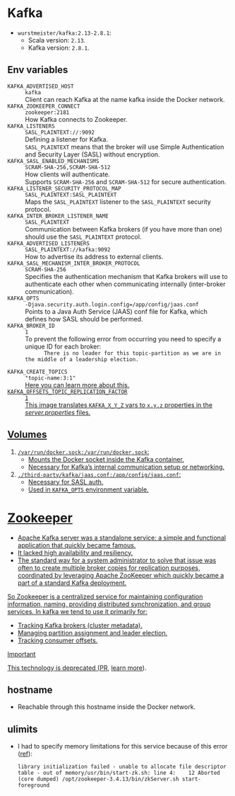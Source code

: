 # Kafka

- `wurstmeister/kafka:2.13-2.8.1`:
  - Scala version: `2.13`.
  - Kafka version: `2.8.1`.

## Env variables

<dl>
  <dt><code>KAFKA_ADVERTISED_HOST</code></dt>
  <dd><code>kafka</code></dd>
  <dd>Client can reach Kafka at the name kafka inside the Docker network.</dd>
  <dt><code>KAFKA_ZOOKEEPER_CONNECT</code></dt>
  <dd><code>zookeeper:2181</code></dd>
  <dd>How Kafka connects to Zookeeper.</dd>
  <dt><code>KAFKA_LISTENERS</code></dt>
  <dd><code>SASL_PLAINTEXT://:9092</code></dd>
  <dd>Defining a listener for Kafka.</dd>
  <dd>
    <code>SASL_PLAINTEXT</code>
    means that the broker will use Simple Authentication and Security Layer (SASL) without encryption.
  </dd>
  <dt><code>KAFKA_SASL_ENABLED_MECHANISMS</code></dt>
  <dd><code>SCRAM-SHA-256,SCRAM-SHA-512</code></dd>
  <dd>How clients will authenticate.</dd>
  <dd>
    Supports <code>SCRAM-SHA-256</code> and <code>SCRAM-SHA-512</code> for secure authentication.
  </dd>
  <dt><code>KAFKA_LISTENER_SECURITY_PROTOCOL_MAP</code></dt>
  <dd><code>SASL_PLAINTEXT:SASL_PLAINTEXT</code></dd>
  <dd>
    Maps the <code>SASL_PLAINTEXT</code> listener to the <code>SASL_PLAINTEXT</code> security protocol.
  </dd>
  <dt><code>KAFKA_INTER_BROKER_LISTENER_NAME</code></dt>
  <dd><code>SASL_PLAINTEXT</code></dd>
  <dd>
    Communication between Kafka brokers (if you have more than one) should use the <code>SASL_PLAINTEXT</code> protocol.
  </dd>
  <dt><code>KAFKA_ADVERTISED_LISTENERS</code></dt>
  <dd><code>SASL_PLAINTEXT://kafka:9092</code></dd>
  <dd>How to advertise its address to external clients.</dd>
  <dt><code>KAFKA_SASL_MECHANISM_INTER_BROKER_PROTOCOL</code></dt>
  <dd><code>SCRAM-SHA-256</code></dd>
  <dd>
    Specifies the authentication mechanism that Kafka brokers will use to authenticate each other when communicating internally (inter-broker communication).
  </dd>
  <dt><code>KAFKA_OPTS</code></dt>
  <dd><code>-Djava.security.auth.login.config=/app/config/jaas.conf</code></dd>
  <dd>
    Points to a Java Auth Service (JAAS) conf file for Kafka, which defines how SASL should be performed.
  </dd>
  <dt><code>KAFKA_BROKER_ID</code></dt>
  <dd><code>1</code></dd>
  <dd>
    To prevent the following error from occurring you need to specify a unique ID for each broker:
    <code>
      There is no leader for this topic-partition as we are in the middle of a leadership election.
    </code>
  </dd>
  <dt><code>KAFKA_CREATE_TOPICS</code></dt>
  <dd><code>"topic-name:3:1"</code></dd>
  <dd>
    <a href="https://github.com/wurstmeister/kafka-docker?tab=readme-ov-file#automatically-create-topics">
      Here
    </d>
    you can learn more about this.
  </dd>
  <dt><code>KAFKA_OFFSETS_TOPIC_REPLICATION_FACTOR</code></dt>
  <dd><code>1</code></dd>
  <dd>
    This image translates
    <code>KAFKA_X_Y_Z</code>
    vars to 
    <code>x.y.z</code>
    properties in the <i>server.properties</i> files.
  </dd>
</dl>

## Volumes

1. `/var/run/docker.sock:/var/run/docker.sock`:
   - Mounts the Docker socket inside the Kafka container.
   - Necessary for Kafka’s internal communication setup or networking.
2. `./third-party/kafka/jaas.conf:/app/config/jaas.conf`:
   - Necessary for SASL auth.
   - Used in `KAFKA_OPTS` environment variable.

# Zookeeper

- Apache Kafka server was a standalone service: a simple and functional application that quickly became famous.
- It lacked high availability and resiliency.
- The standard way for a system administrator to solve that issue was often to create multiple broker copies for replication purposes, coordinated by leveraging Apache ZooKeeper which quickly became a part of a standard Kafka deployment.

So Zookeeper is a centralized service for maintaining configuration information, naming, providing distributed synchronization, and group services. In kafka we tend to use it primarily for:

- Tracking Kafka brokers (cluster metadata).
- Managing partition assignment and leader election.
- Tracking consumer offsets.

> [!IMPORTANT]
>
> This technology is deprecated ([PR](https://github.com/apache/kafka/pull/8482), [learn more](https://www.redpanda.com/guides/kafka-tutorial-kafka-without-zookeeper)).

## hostname

- Reachable through this hostname inside the Docker network.

## ulimits

- I had to specify memory limitations for this service because of this error ([ref](https://stackoverflow.com/a/72109503/8784518)):
  ```shell
  library initialization failed - unable to allocate file descriptor table - out of memory/usr/bin/start-zk.sh: line 4:    12 Aborted                 (core dumped) /opt/zookeeper-3.4.13/bin/zkServer.sh start-foreground
  ```
